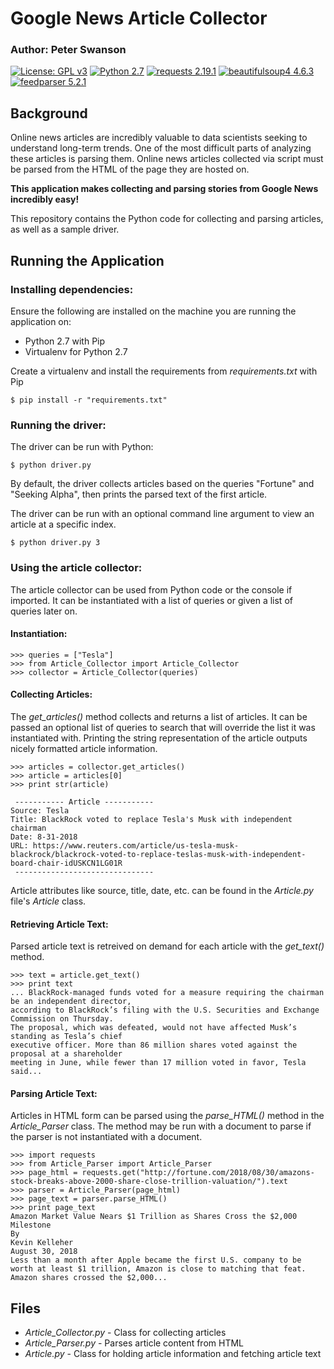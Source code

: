 # Google News Article Collector
### Author: Peter Swanson
[![License: GPL v3](https://img.shields.io/badge/License-GPL%20v3-blue.svg)](https://www.gnu.org/licenses/gpl-3.0)
[![Python 2.7](https://img.shields.io/badge/Python-2.7-brightgreen.svg)](https://www.python.org/downloads/release/python-2714/)
[![requests 2.19.1](https://img.shields.io/badge/requests-2.19.1-brightgreen.svg)](https://pypi.org/project/requests/)
[![beautifulsoup4 4.6.3](https://img.shields.io/badge/beautifulsoup4-4.6.3-brightgreen.svg)](https://pypi.org/project/beautifulsoup4/)
[![feedparser 5.2.1](https://img.shields.io/badge/feedparser-5.2.1-brightgreen.svg)](https://pypi.org/project/feedparser/)

## Background
Online news articles are incredibly valuable to data scientists seeking to understand long-term trends.
One of the most difficult parts of analyzing these articles is parsing them. 
Online news articles collected via script must be parsed from the HTML of the page they are hosted on. 

<b>This application makes collecting and parsing stories from Google News incredibly easy!</b>

This repository contains the Python code for collecting and parsing articles, as well as a sample driver.

## Running the Application
### Installing dependencies:
Ensure the following are installed on the machine you are running the application on:
- Python 2.7 with Pip
- Virtualenv for Python 2.7

Create a virtualenv and install the requirements from <i>requirements.txt</i> with Pip
```
$ pip install -r "requirements.txt"
``` 

### Running the driver:
The driver can be run with Python:
```
$ python driver.py
```

By default, the driver collects articles based on the queries "Fortune" and "Seeking Alpha", then
prints the parsed text of the first article.

The driver can be run with an optional command line argument to view an article at a specific index.
```
$ python driver.py 3
```

### Using the article collector:
The article collector can be used from Python code or the console if imported.
It can be instantiated with a list of queries or given a list of queries later on.

#### Instantiation:
```
>>> queries = ["Tesla"]
>>> from Article_Collector import Article_Collector
>>> collector = Article_Collector(queries)
```

#### Collecting Articles:
The <i>get_articles()</i> method collects and returns a list of articles. 
It can be passed an optional list of queries to search that will override the list it was instantiated with.
Printing the string representation of the article outputs nicely formatted article information.
```
>>> articles = collector.get_articles()
>>> article = articles[0]
>>> print str(article)

 ----------- Article -----------
Source: Tesla
Title: BlackRock voted to replace Tesla's Musk with independent chairman
Date: 8-31-2018
URL: https://www.reuters.com/article/us-tesla-musk-blackrock/blackrock-voted-to-replace-teslas-musk-with-independent-board-chair-idUSKCN1LG01R
 -------------------------------
```

Article attributes like source, title, date, etc. can be found in the <i>Article.py</i> file's
<i>Article</i> class.

#### Retrieving Article Text:
Parsed article text is retreived on demand for each article with the <i>get_text()</i> method.
```
>>> text = article.get_text()
>>> print text 
... BlackRock-managed funds voted for a measure requiring the chairman be an independent director,
according to BlackRock’s filing with the U.S. Securities and Exchange Commission on Thursday. 
The proposal, which was defeated, would not have affected Musk’s standing as Tesla’s chief 
executive officer. More than 86 million shares voted against the proposal at a shareholder 
meeting in June, while fewer than 17 million voted in favor, Tesla said...
```

#### Parsing Article Text:
Articles in HTML form can be parsed using the <i>parse_HTML()</i> method in the <i>Article_Parser</i> class. 
The method may be run with a document to parse if the parser is not instantiated with a document.

```
>>> import requests
>>> from Article_Parser import Article_Parser
>>> page_html = requests.get("http://fortune.com/2018/08/30/amazons-stock-breaks-above-2000-share-close-trillion-valuation/").text
>>> parser = Article_Parser(page_html)
>>> page_text = parser.parse_HTML()
>>> print page_text
Amazon Market Value Nears $1 Trillion as Shares Cross the $2,000 Milestone
By
Kevin Kelleher
August 30, 2018
Less than a month after Apple became the first U.S. company to be worth at least $1 trillion, Amazon is close to matching that feat.
Amazon shares crossed the $2,000...
```

## Files
- <i>Article_Collector.py</i> - Class for collecting articles
- <i>Article_Parser.py</i> - Parses article content from HTML
- <i>Article.py</i> - Class for holding article information and fetching article text
    
